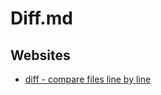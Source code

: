 # Diff.md

## Websites

* [diff - compare files line by line](https://www.man7.org/linux/man-pages/man1/diff.1.html)
